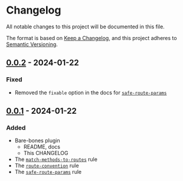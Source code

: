 # Changelog

All notable changes to this project will be documented in this file.

The format is based on [Keep a Changelog](https://keepachangelog.com/en/1.0.0/),
and this project adheres to [Semantic Versioning](https://semver.org/spec/v2.0.0.html).

## [0.0.2] - 2024-01-22

### Fixed

- Removed the `fixable` option in the docs for [`safe-route-params`](https://github.com/ej-shafran/eslint-plugin-nestjs-pedantic/wiki/safe-route-params)

## [0.0.1] - 2024-01-22

### Added

- Bare-bones plugin
  - README, docs
  - This CHANGELOG
- The [`match-methods-to-routes`](https://github.com/ej-shafran/eslint-plugin-nestjs-pedantic/wiki/match-methods-to-routes) rule
- The [`route-convention`](https://github.com/ej-shafran/eslint-plugin-nestjs-pedantic/wiki/route-convention) rule
- The [`safe-route-params`](https://github.com/ej-shafran/eslint-plugin-nestjs-pedantic/wiki/safe-route-params) rule

[0.0.2]: https://github.com/ej-shafran/eslint-plugin-nestjs-pedantic/compare/v0.0.1...v0.0.2
[0.0.1]: https://github.com/ej-shafran/eslint-plugin-nestjs-pedantic/releases/tag/v0.0.1
